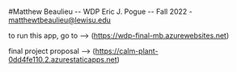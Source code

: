 #Matthew Beaulieu -- WDP Eric J. Pogue -- Fall 2022 - matthewtbeaulieu@lewisu.edu

to run this app, go to --> (https://wdp-final-mb.azurewebsites.net)

final project proposal --> (https://calm-plant-0dd4fe110.2.azurestaticapps.net)
